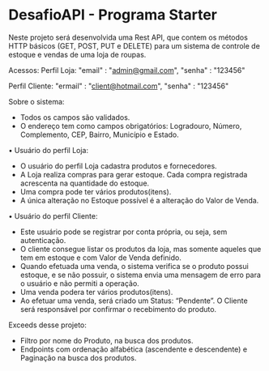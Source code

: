 # DesafioAPI - Programa Starter

Neste projeto será desenvolvida uma Rest API, que contem os métodos HTTP básicos (GET, POST, PUT e DELETE) para um sistema de controle de estoque e vendas de uma loja de roupas.

Acessos:
Perfil Loja:
"email" : "admin@gmail.com",
"senha" : "123456"

Perfil Cliente:
"ermail" : "client@hotmail.com",
"senha" : "123456"

Sobre o sistema:

- Todos os campos são validados.
- O endereço tem como campos obrigatórios: Logradouro, Número, Complemento, CEP, Bairro, Município e Estado.

•	Usuário do perfil Loja: 

- O usuário do perfil Loja cadastra produtos e fornecedores. 
- A Loja realiza compras para gerar estoque. Cada compra registrada acrescenta na quantidade do estoque. 
- Uma compra pode ter vários produtos(itens). 
- A única alteração no Estoque possível é a alteração do Valor de Venda. 

•	 Usuário do perfil Cliente: 

- Este usuário pode se registrar por conta própria, ou seja, sem autenticação. 
- O cliente consegue listar os produtos da loja, mas somente aqueles que tem em estoque e com Valor de Venda definido. 
- Quando efetuada uma venda, o sistema verifica se o produto possui estoque, e se não possuir, o sistema envia uma mensagem de erro para o usuário e não permiti a operação. 
- Uma venda podera ter vários produtos(itens). 
- Ao efetuar uma venda, será criado um Status: “Pendente”. O Cliente será responsável por confirmar o recebimento do produto.

Exceeds desse projeto:

- Filtro por nome do Produto, na busca dos produtos.
- Endpoints com ordenação alfabética (ascendente e descendente) e Paginação na busca dos produtos.
